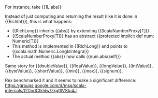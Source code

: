 For instance, take {{1L.abs}}:

Instead of just computing and returning the result (like it is done in {{RichInt}}), this is what happens:

- {{RichLong}} inherits {{abs}} by extending {{ScalaNumberProxy\[T\]}}
- {{ScalaNumberProxy\[T\]}} has an abstract {{protected implicit def num: Numeric\[T\]}}
- This method is implemented in {{RichLong}} and points to {{scala.math.Numeric.LongIsIntegral}}
- The actual method {{abs}} now calls {{num.abs(self)}}

Same story for {{doubleValue}}, {{floatValue}}, {{longValue}}, {{intValue}}, {{byteValue}}, {{shortValue}}, {{min}}, {{max}}, {{signum}}.

Rex benchmarked it and it seems to make a significant difference: https://groups.google.com/d/msg/scala-internals/t2DndCtkhlw/zkgl1lVStu4J
